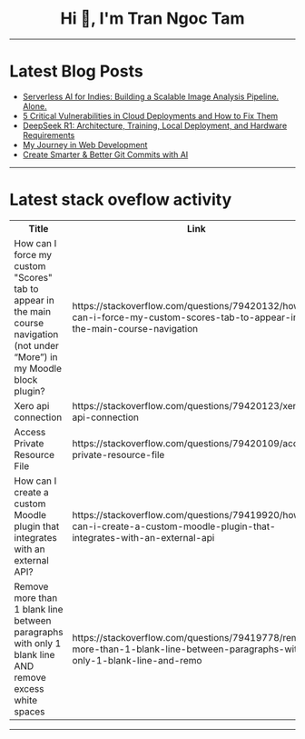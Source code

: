 <h1 align="center">Hi 👋, I'm Tran Ngoc Tam</h1>

---

# Latest Blog Posts 
<!-- BLOG-POST-LIST:START -->
- [Serverless AI for Indies: Building a Scalable Image Analysis Pipeline. Alone.](https://dev.to/aws-builders/serverless-ai-for-indies-building-a-scalable-image-analysis-pipeline-alone-5fao)
- [5 Critical Vulnerabilities in Cloud Deployments and How to Fix Them](https://dev.to/anshul_kichara/5-critical-vulnerabilities-in-cloud-deployments-and-how-to-fix-them-55b3)
- [DeepSeek R1: Architecture, Training, Local Deployment, and Hardware Requirements](https://dev.to/askyt/deepseek-r1-architecture-training-local-deployment-and-hardware-requirements-3mf8)
- [My Journey in Web Development](https://dev.to/hmpmanish/my-journey-in-web-development-39g4)
- [Create Smarter &amp; Better Git Commits with AI](https://dev.to/rasulkireev/create-smarter-better-git-commits-with-ai-50lm)
<!-- BLOG-POST-LIST:END -->

---

# Latest stack oveflow activity
<table>
  <tr><th>Title</th><th>Link</th></tr>
  <!-- STACKOVERFLOW:START --><tr><td>How can I force my custom &quot;Scores&quot; tab to appear in the main course navigation &lpar;not under “More”&rpar; in my Moodle block plugin?</td><td>https://stackoverflow.com/questions/79420132/how-can-i-force-my-custom-scores-tab-to-appear-in-the-main-course-navigation</td></tr><tr><td>Xero api connection</td><td>https://stackoverflow.com/questions/79420123/xero-api-connection</td></tr><tr><td>Access Private Resource File</td><td>https://stackoverflow.com/questions/79420109/access-private-resource-file</td></tr><tr><td>How can I create a custom Moodle plugin that integrates with an external API?</td><td>https://stackoverflow.com/questions/79419920/how-can-i-create-a-custom-moodle-plugin-that-integrates-with-an-external-api</td></tr><tr><td>Remove more than 1 blank line between paragraphs with only 1 blank line AND remove excess white spaces</td><td>https://stackoverflow.com/questions/79419778/remove-more-than-1-blank-line-between-paragraphs-with-only-1-blank-line-and-remo</td></tr><!-- STACKOVERFLOW:END -->
</table>

---



